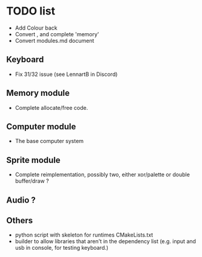 # TODO list

- Add Colour back
- Convert , and complete 'memory'
- Convert modules.md document


## Keyboard
- Fix 31/32 issue (see LennartB in Discord)

## Memory module
- Complete allocate/free code.

## Computer module
- The base computer system

## Sprite module
- Complete reimplementation, possibly two, either xor/palette or double buffer/draw ?

## Audio ?

## Others
- python script with skeleton for runtimes CMakeLists.txt
- builder to allow libraries that aren't in the dependency list (e.g. input and usb in console, for testing keyboard.)

